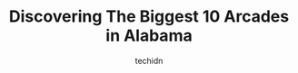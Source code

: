 ---
layout: ampstory
image: https://i0.wp.com/paketmu.com/wp-content/uploads/2023/06/starlight-pinball-arcade-0-in-alabama-1686368620.jpeg?resize=640,853
author: techidn
featured: false
description: Explore the diverse Arcade scene in Alabama, home to an incredible selection of 10 establishments catering to every taste. Whether youre in search of iconic favorites or undiscovered treasu
title: Discovering The Biggest 10 Arcades in Alabama
cover:
   title: Discovering The Biggest 10 Arcades in Alabama
   subtitle: RICKPATE
   background: https://paketmu.com/wp-content/uploads/2023/06/starlight-pinball-arcade-0-in-alabama-1686368620.jpeg

pages: 
 - layout: thirds
   top: <h1>#1 Dave & Busters Birmingham</h1>
   bottom: "<p>Positive part-What a fun place. Even with the crowd we managed to get to everything. Lines were well managed. Food area was clean and neat. There was an abundance of empl</p>"
   background: https://paketmu.com/wp-content/uploads/2023/06/starlight-pinball-arcade-1-in-alabama-1686368621.jpeg
   backgroundblur: true
 - layout: thirds
   top: <h1>#2 Stars and Strikes Family Entertainment Center</h1>
   bottom: "<p>Had a party package and we could not be happier. The attendant alone was worth the cost. Everything was included, meals for the kids, game cards, time on bumper cars, and</p>"
   background: https://paketmu.com/wp-content/uploads/2023/06/starlight-pinball-arcade-2-in-alabama-1686368622.jpeg
   cta:
      link: https://paketmu.com/discovering-the-biggest-10-arcades-in-alabama/
      text: Discovering The Biggest 10 Arcades in Alabama
 - layout: thirds
   top: <h1>#3 Fat Daddys Arcade</h1>
   bottom: "<p>Fun place for the entire family no matter what their age...something for everyone! This was our first time going.  The staff was nice and helpful and the place was nice a</p>"
   background: https://paketmu.com/wp-content/uploads/2023/06/starlight-pinball-arcade-3-in-alabama-1686368623.jpeg
   cta:
      link: https://paketmu.com/discovering-the-biggest-10-arcades-in-alabama/
      text: Discovering The Biggest 10 Arcades in Alabama
 - layout: thirds
   top: <h1>#4 Rocket City Arcade & Classic Consoles ️</h1>
   bottom: "<p>127 Merritt Dr, New Hope, AL 35760, United States</p>"
   background: https://images.unsplash.com/photo-1536745287225-21d689278fd1?ixlib=rb-4.0.3&ixid=MnwxMjA3fDB8MHxwaG90by1wYWdlfHx8fGVufDB8fHx8&auto=format&fit=crop&w=640&h=853&q=80
   cta:
      link: https://paketmu.com/discovering-the-biggest-10-arcades-in-alabama/
      text: Discovering The Biggest 10 Arcades in Alabama
 - layout: thirds
   top: <h1>#5 CyberZone Entertainment</h1>
   bottom: "<p>107 N 9th St, Opelika, AL 36801, United States</p>"
   background: https://images.unsplash.com/photo-1599422314077-f4dfdaa4cd09?ixlib=rb-4.0.3&ixid=MnwxMjA3fDB8MHxwaG90by1wYWdlfHx8fGVufDB8fHx8&auto=format&fit=crop&w=640&h=853&q=80
   cta:
      link: https://paketmu.com/discovering-the-biggest-10-arcades-in-alabama/
      text: Discovering The Biggest 10 Arcades in Alabama
 - layout: thirds
   top: <h1>#6 Hooligans Arcade</h1>
   bottom: "<p>519 1st St SW, Alabaster, AL 35007, United States</p>"
   background: https://images.unsplash.com/photo-1567360425618-1594206637d2?ixlib=rb-4.0.3&ixid=MnwxMjA3fDB8MHxwaG90by1wYWdlfHx8fGVufDB8fHx8&auto=format&fit=crop&w=640&h=853&q=80
   cta:
      link: https://paketmu.com/discovering-the-biggest-10-arcades-in-alabama/
      text: Discovering The Biggest 10 Arcades in Alabama
 - layout: thirds
   top: <h1>#7 B&B Video Games & Arcade</h1>
   bottom: "<p>6791 US-431, Albertville, AL 35950, United States</p>"
   background: https://images.unsplash.com/photo-1564951434112-64d74cc2a2d7?ixlib=rb-4.0.3&ixid=MnwxMjA3fDB8MHxwaG90by1wYWdlfHx8fGVufDB8fHx8&auto=format&fit=crop&w=640&h=853&q=80
   cta:
      link: https://paketmu.com/discovering-the-biggest-10-arcades-in-alabama/
      text: Discovering The Biggest 10 Arcades in Alabama
 - layout: thirds
   middle: Continue reading...
   background: https://images.unsplash.com/photo-1608411404720-c8f0417bcdba?ixlib=rb-4.0.3&ixid=MnwxMjA3fDB8MHxwaG90by1wYWdlfHx8fGVufDB8fHx8&auto=format&fit=crop&w=640&h=853&q=80
   cta:
      link: https://paketmu.com/discovering-the-biggest-10-arcades-in-alabama/
      text: Discovering The Biggest 10 Arcades in Alabama
      
---